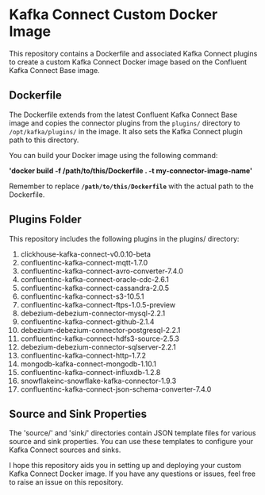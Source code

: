 # Kafka Connect Custom Docker Image

This repository contains a Dockerfile and associated Kafka Connect plugins to create a custom Kafka Connect Docker image based on the Confluent Kafka Connect Base image.

## Dockerfile

The Dockerfile extends from the latest Confluent Kafka Connect Base image and copies the connector plugins from the `plugins/` directory to `/opt/kafka/plugins/` in the image. It also sets the Kafka Connect plugin path to this directory. 

You can build your Docker image using the following command:

**'docker build -f /path/to/this/Dockerfile . -t my-connector-image-name'**

Remember to replace **`/path/to/this/Dockerfile`** with the actual path to the Dockerfile.


## Plugins Folder
This repository includes the following plugins in the plugins/ directory:

1. clickhouse-kafka-connect-v0.0.10-beta
2. confluentinc-kafka-connect-mqtt-1.7.0
3. confluentinc-kafka-connect-avro-converter-7.4.0
4. confluentinc-kafka-connect-oracle-cdc-2.6.1
5. confluentinc-kafka-connect-cassandra-2.0.5
6. confluentinc-kafka-connect-s3-10.5.1
7. confluentinc-kafka-connect-ftps-1.0.5-preview
8. debezium-debezium-connector-mysql-2.2.1
9. confluentinc-kafka-connect-github-2.1.4
10. debezium-debezium-connector-postgresql-2.2.1
11. confluentinc-kafka-connect-hdfs3-source-2.5.3
12. debezium-debezium-connector-sqlserver-2.2.1
13. confluentinc-kafka-connect-http-1.7.2
14. mongodb-kafka-connect-mongodb-1.10.1
15. confluentinc-kafka-connect-influxdb-1.2.8
16. snowflakeinc-snowflake-kafka-connector-1.9.3
17. confluentinc-kafka-connect-json-schema-converter-7.4.0

## Source and Sink Properties
The 'source/' and 'sink/' directories contain JSON template files for various source and sink properties. You can use these templates to configure your Kafka Connect sources and sinks.

I hope this repository aids you in setting up and deploying your custom Kafka Connect Docker image. If you have any questions or issues, feel free to raise an issue on this repository.

